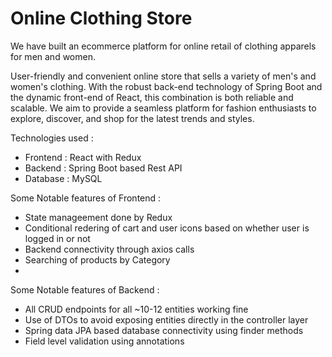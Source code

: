 # Online Clothing Store

We have built an ecommerce platform for online retail of clothing apparels for men and women.

User-friendly and convenient online store that sells a variety of men's and women's clothing.
With the robust back-end technology of Spring Boot and the dynamic front-end of React, this combination is both reliable and scalable.
We aim to provide a seamless platform for fashion enthusiasts to explore, discover, and shop for the latest trends and styles.

Technologies used :
- Frontend : React with Redux
- Backend : Spring Boot based Rest API
- Database : MySQL

Some Notable features of Frontend : 
- State manageement done by Redux
- Conditional redering of cart and user icons based on whether user is logged in or not
- Backend connectivity through axios calls
- Searching of products by Category
- 
Some Notable features of Backend :
- All CRUD endpoints for all ~10-12 entities working fine
- Use of DTOs to avoid exposing entities directly in the controller layer
- Spring data JPA based database connectivity using finder methods
- Field level validation using annotations
